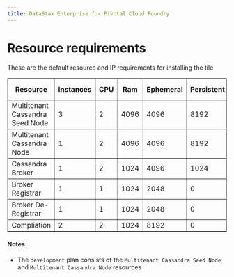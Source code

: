 ```yaml
---
title: DataStax Enterprise for Pivotal Cloud Foundry
---
```


# Resource requirements
These are the default resource and IP requirements for installing the tile
<table border="1" class="nice">
	<tr>
		<th>Resource</th>
		<th>Instances</th>
		<th>CPU</th>
		<th>Ram</th>
		<th>Ephemeral</th>
		<th>Persistent</th>
		<th>Static IP</th>
		<th>Dynamic IP</th>
	</tr>
	<tr>
	 	<td>Multitenant Cassandra Seed Node</td>
	 	<td>3</td>
	 	<td>2</td>
	 	<td>4096</td>
	 	<td>4096</td>
	 	<td>8192</td>
	 	<td>1</td>
	 	<td>0</td>
 	</tr>
 	<tr>
 		<td>Multitenant Cassandra Node</td>
 		<td>1</td>
 		<td>2</td>
 		<td>4096</td>
 		<td>4096</td>
 		<td>8192</td>
 		<td>1</td>
 		<td>0</td>
 	</tr>
 	<tr>
 		<td>Cassandra Broker</td>
 		<td>1</td>
 		<td>2</td>
 		<td>1024</td>
 		<td>4096</td>
 		<td>1024</td>
 		<td>1</td>
 		<td>0</td>
 	</tr> 	 	
	<tr>
		<td>Broker Registrar</td>
		<td>1</td>
		<td>1</td>
		<td>1024</td>
		<td>2048</td>
		<td>0</td>
		<td>0</td>
		<td>1</td>
	</tr>
	<tr>
		<td>Broker De-Registrar</td>
		<td>1</td>
		<td>1</td>
		<td>1024</td>
		<td>2048</td>
		<td>0</td>
		<td>0</td>
		<td>1</td>
	</tr>
	<tr>
		<td>Compliation</td>
		<td>2</td>
		<td>2</td>
		<td>1024</td>
		<td>8192</td>
		<td>0</td>
		<td>0</td>
		<td>1</td>
	</tr>
</table>

#### Notes:
* The `development` plan consists of the `Multitenant Cassandra Seed Node` and `Multitenant Cassandra Node` resources
